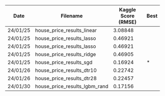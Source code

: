 | Date | Filename | Kaggle Score (RMSE) | Best |
|---|---|---|---|
| 24/01/25 | house_price_results_linear | 3.08848 |  |
| 24/01/25 | house_price_results_lasso | 0.46921 |  |
| 24/01/25 | house_price_results_lasso | 0.46921 |  |
| 24/01/25 | house_price_results_ridge | 0.46905 |  |
| 24/01/25 | house_price_results_sgd | 0.16924 | * |
| 24/01/26 | house_price_results_dtr10 | 0.22742 |  |
| 24/01/26 | house_price_results_dtr28 | 0.22457 |  |
| 24/01/30 | house_price_results_lgbm_rand | 0.17156 |  |